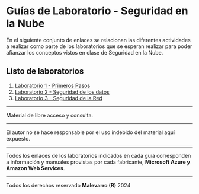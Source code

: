 # Guías de Laboratorio - Seguridad en la Nube

En el siguiente conjunto de enlaces se relacionan las diferentes actividades a realizar como parte de los laboratorios que se esperan realizar para poder afianzar los conceptos vistos en clase de Seguridad en la Nube.

## Listo de laboratorios

1. [Laboratorio 1 - Primeros Pasos](Laboratorio%201.md)
2. [Laboratorio 2 - Seguridad de los datos](Laborarotio%202.md)
3. [Laboratorio 3 - Seguridad de la Red](Laborarotio%203.md)

---
Material de libre acceso y consulta.

---
El autor no se hace responsable por el uso indebido del material aquí expuesto.

---
Todos los enlaces de los laboratorios indicados en cada guía corresponden a información y manuales provistas por cada fabricante, __Microsoft Azure y Amazon Web Services__. 

---
Todos los derechos reservado __Malevarro (R)__ 2024
